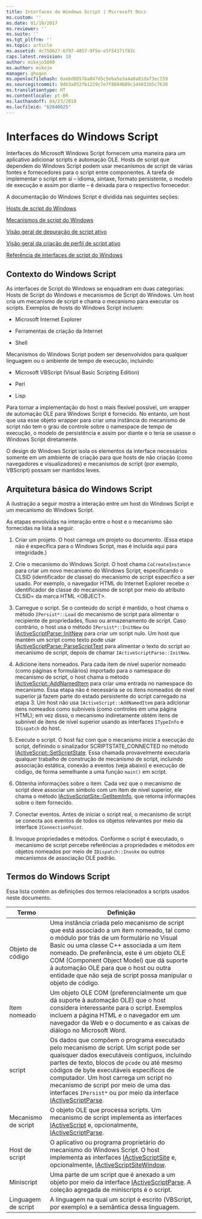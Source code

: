 ```yaml
---
title: Interfaces do Windows Script | Microsoft Docs
ms.custom: ''
ms.date: 01/18/2017
ms.reviewer: ''
ms.suite: ''
ms.tgt_pltfrm: ''
ms.topic: article
ms.assetid: 4c750627-6797-4857-9f5e-e5f54371f83c
caps.latest.revision: 10
author: mikejo5000
ms.author: mikejo
manager: ghogen
ms.openlocfilehash: 0aebd0857ba847d5c5eba5e3a4a8a01da73ec159
ms.sourcegitcommit: 94b3a052fb1229c7e7f8804b09c1d403385c7630
ms.translationtype: HT
ms.contentlocale: pt-BR
ms.lasthandoff: 04/23/2019
ms.locfileid: "62840025"
---
```

# <a name="windows-script-interfaces"></a>Interfaces do Windows Script

Interfaces do Microsoft Windows Script fornecem uma maneira para um aplicativo adicionar scripts e automação OLE. Hosts de script que dependem do Windows Script podem usar mecanismos de script de várias fontes e fornecedores para o script entre componentes. A tarefa de implementar o script em si – idioma, sintaxe, formato persistente, o modelo de execução e assim por diante – é deixada para o respectivo fornecedor.

A documentação do Windows Script é dividida nas seguintes seções:

[Hosts de script do Windows](../winscript/windows-script-hosts.md)

[Mecanismos de script do Windows](../winscript/windows-script-engines.md)

[Visão geral de depuração de script ativo](../winscript/active-script-debugging-overview.md)

[Visão geral da criação de perfil de script ativo](../winscript/active-script-profiling-overview.md)

[Referência de interfaces de script do Windows](../winscript/reference/windows-script-interfaces-reference.md)

## <a name="windows-script-background"></a>Contexto do Windows Script

As interfaces de Script do Windows se enquadram em duas categorias: Hosts de Script do Windows e mecanismos de Script do Windows. Um host cria um mecanismo de script e chama o mecanismo para executar os scripts. Exemplos de hosts do Windows Script incluem:

- Microsoft Internet Explorer

- Ferramentas de criação da Internet

- Shell

Mecanismos do Windows Script podem ser desenvolvidos para qualquer linguagem ou o ambiente de tempo de execução, incluindo:

- Microsoft VBScript (Visual Basic Scripting Edition)

- Perl

- Lisp

Para tornar a implementação do host o mais flexível possível, um wrapper de automação OLE para Windows Script é fornecido. No entanto, um host que usa esse objeto wrapper para criar uma instância do mecanismo de script não tem o grau de controle sobre o namespace de tempo de execução, o modelo de persistência e assim por diante e o teria se usasse o Windows Script diretamente.

O design do Windows Script isola os elementos da interface necessários somente em um ambiente de criação para que hosts de não criação (como navegadores e visualizadores) e mecanismos de script (por exemplo, VBScript) possam ser mantidos leves.

## <a name="windows-script-basic-architecture"></a>Arquitetura básica do Windows Script

A ilustração a seguir mostra a interação entre um host do Windows Script e um mecanismo do Windows Script.

As etapas envolvidas na interação entre o host e o mecanismo são fornecidas na lista a seguir.

1. Criar um projeto. O host carrega um projeto ou documento. (Essa etapa não é específica para o Windows Script, mas é incluída aqui para integridade.)

2. Crie o mecanismo do Windows Script. O host chama `CoCreateInstance` para criar um novo mecanismo do Windows Script, especificando o CLSID (identificador de classe) do mecanismo de script específico a ser usado. Por exemplo, o navegador HTML do Internet Explorer recebe o identificador de classe do mecanismo de script por meio do atributo CLSID= da marca HTML \<OBJECT>.

3. Carregue o script. Se o conteúdo do script é mantido, o host chama o método `IPersist*::Load` do mecanismo de script para alimentar o recipiente de propriedades, fluxo ou armazenamento de script. Caso contrário, o host usa o método `IPersist*::InitNew` ou [IActiveScriptParse::InitNew](../winscript/reference/iactivescriptparse-initnew.md) para criar um script nulo. Um host que mantém um script como texto pode usar [IActiveScriptParse::ParseScriptText](../winscript/reference/iactivescriptparse-parsescripttext.md) para alimentar o texto do script ao mecanismo de script, depois de chamar `IActiveScriptParse::InitNew`.

4. Adicione itens nomeados. Para cada item de nível superior nomeado (como páginas e formulários) importado para o namespace do mecanismo de script, o host chama o método [IActiveScript::AddNamedItem](../winscript/reference/iactivescript-addnameditem.md) para criar uma entrada no namespace do mecanismo. Essa etapa não é necessária se os itens nomeados de nível superior já fazem parte do estado persistente do script carregado na etapa 3. Um host não usa `IActiveScript::AddNamedItem` para adicionar itens nomeados como subníveis (como controles em uma página HTML); em vez disso, o mecanismo indiretamente obtém itens de subnível de itens de nível superior usando as interfaces `ITypeInfo` e `IDispatch` do host.

5. Execute o script. O host faz com que o mecanismo inicie a execução do script, definindo o sinalizador SCRIPTSTATE_CONNECTED no método [IActiveScript::SetScriptState](../winscript/reference/iactivescript-setscriptstate.md). Essa chamada provavelmente executaria qualquer trabalho de construção de mecanismo de script, incluindo associação estática, conexão a eventos (veja abaixo) e execução de código, de forma semelhante a uma função `main()` em script.

6. Obtenha informações sobre o item. Cada vez que o mecanismo de script deve associar um símbolo com um item de nível superior, ele chama o método [IActiveScriptSite::GetItemInfo](../winscript/reference/iactivescriptsite-getiteminfo.md), que retorna informações sobre o item fornecido.

7. Conectar eventos. Antes de iniciar o script real, o mecanismo de script se conecta aos eventos de todos os objetos relevantes por meio da interface `IConnectionPoint`.

8. Invoque propriedades e métodos. Conforme o script é executado, o mecanismo de script percebe referências a propriedades e métodos em objetos nomeados por meio de `IDispatch::Invoke` ou outros mecanismos de associação OLE padrão.

## <a name="windows-script-terms"></a>Termos do Windows Script

Essa lista contém as definições dos termos relacionados a scripts usados neste documento.

|Termo|Definição|
|----------|----------------|
|Objeto de código|Uma instância criada pelo mecanismo de script que está associado a um item nomeado, tal como o módulo por trás de um formulário no Visual Basic ou uma classe C++ associada a um item nomeado. De preferência, este é um objeto OLE COM (Component Object Model) que dá suporte à automação OLE para que o host ou outra entidade que não seja de script possa manipular o objeto de código.|
|Item nomeado|Um objeto OLE COM (preferencialmente um que dá suporte à automação OLE) que o host considera interessante para o script. Exemplos incluem a página HTML e o navegador em um navegador da Web e o documento e as caixas de diálogo no Microsoft Word.|
|script|Os dados que compõem o programa executado pelo mecanismo de script. Um script pode ser quaisquer dados executáveis contíguos, incluindo partes de texto, blocos de `pcode` ou até mesmo códigos de byte executáveis específicos de computador. Um host carrega um script no mecanismo de script por meio de uma das interfaces `IPersist*` ou por meio da interface [IActiveScriptParse](../winscript/reference/iactivescriptparse.md).|
|Mecanismo de script|O objeto OLE que processa scripts. Um mecanismo de script implementa as interfaces [IActiveScript](../winscript/reference/iactivescript.md) e, opcionalmente, [IActiveScriptParse](../winscript/reference/iactivescriptparse.md).|
|Host de script|O aplicativo ou programa proprietário do mecanismo do Windows Script. O host implementa as interfaces [IActiveScriptSite](../winscript/reference/iactivescriptsite.md) e, opcionalmente, [IActiveScriptSiteWindow](../winscript/reference/iactivescriptsitewindow.md).|
|Miniscript|Uma parte de um script que é anexado a um objeto por meio da interface [IActiveScriptParse](../winscript/reference/iactivescriptparse.md). A coleção agregada de miniscripts é o script.|
|Linguagem de script|A linguagem na qual um script é escrito (VBScript, por exemplo) e a semântica dessa linguagem.|